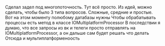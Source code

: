  Сделал задел под многопоточность. Тут всё просто.
 Из идей, можно сделать, чтобы было 3 типа вопросов.
 Сложные, средние и простые.
 Вот на этом моменту полюбому датабазы нужны
 Чтобы обрабатывать процессы есть метод в классе IOMultiplatformProcessor
 В последствии я думаю, что все запросы из вк и телеги просто отправлять на IOMultiplatformProcessor, а он дальше сам будет решать что делать
 Отсюда и мультиплатформеноость